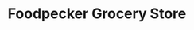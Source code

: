 ---
title: "Foodpecker Grocery Store"
url: /lipa-city/foodpecker-grocery-store/
shop: Supermarkt
---